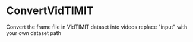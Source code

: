 # ConvertVidTIMIT
Convert the frame file in VidTIMIT dataset into videos
replace "input" with your own dataset path 
